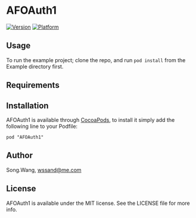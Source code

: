 # AFOAuth1

[![Version](http://cocoapod-badges.herokuapp.com/v/AFOAuth1/badge.png)](http://cocoadocs.org/docsets/AFOAuth1)
[![Platform](http://cocoapod-badges.herokuapp.com/p/AFOAuth1/badge.png)](http://cocoadocs.org/docsets/AFOAuth1)

## Usage

To run the example project; clone the repo, and run `pod install` from the Example directory first.

## Requirements

## Installation

AFOAuth1 is available through [CocoaPods](http://cocoapods.org), to install
it simply add the following line to your Podfile:

    pod "AFOAuth1"

## Author

Song.Wang, wssand@me.com

## License

AFOAuth1 is available under the MIT license. See the LICENSE file for more info.

